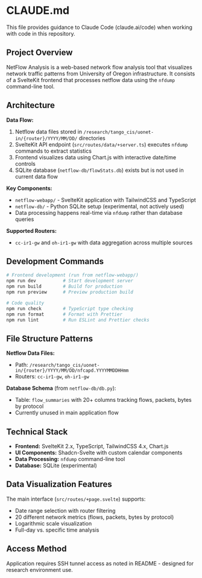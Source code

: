# CLAUDE.md

This file provides guidance to Claude Code (claude.ai/code) when working with code in this repository.

## Project Overview

NetFlow Analysis is a web-based network flow analysis tool that visualizes network traffic patterns from University of Oregon infrastructure. It consists of a SvelteKit frontend that processes netflow data using the `nfdump` command-line tool.

## Architecture

**Data Flow:**
1. Netflow data files stored in `/research/tango_cis/uonet-in/{router}/YYYY/MM/DD/` directories
2. SvelteKit API endpoint (`src/routes/data/+server.ts`) executes `nfdump` commands to extract statistics
3. Frontend visualizes data using Chart.js with interactive date/time controls
4. SQLite database (`netflow-db/flowStats.db`) exists but is not used in current data flow

**Key Components:**
- `netflow-webapp/` - SvelteKit application with TailwindCSS and TypeScript
- `netflow-db/` - Python SQLite setup (experimental, not actively used)
- Data processing happens real-time via `nfdump` rather than database queries

**Supported Routers:**
- `cc-ir1-gw` and `oh-ir1-gw` with data aggregation across multiple sources

## Development Commands

```bash
# Frontend development (run from netflow-webapp/)
npm run dev          # Start development server
npm run build        # Build for production
npm run preview      # Preview production build

# Code quality
npm run check        # TypeScript type checking
npm run format       # Format with Prettier
npm run lint         # Run ESLint and Prettier checks
```

## File Structure Patterns

**Netflow Data Files:**
- Path: `/research/tango_cis/uonet-in/{router}/YYYY/MM/DD/nfcapd.YYYYMMDDHHmm`
- Routers: `cc-ir1-gw`, `oh-ir1-gw`

**Database Schema** (from `netflow-db/db.py`):
- Table: `flow_summaries` with 20+ columns tracking flows, packets, bytes by protocol
- Currently unused in main application flow

## Technical Stack

- **Frontend:** SvelteKit 2.x, TypeScript, TailwindCSS 4.x, Chart.js
- **UI Components:** Shadcn-Svelte with custom calendar components
- **Data Processing:** `nfdump` command-line tool
- **Database:** SQLite (experimental)

## Data Visualization Features

The main interface (`src/routes/+page.svelte`) supports:
- Date range selection with router filtering
- 20 different network metrics (flows, packets, bytes by protocol)
- Logarithmic scale visualization
- Full-day vs. specific time analysis

## Access Method

Application requires SSH tunnel access as noted in README - designed for research environment use.